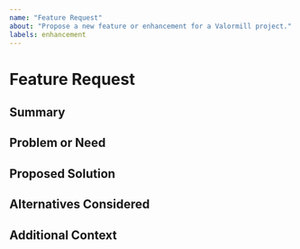 ```yaml
---
name: "Feature Request"
about: "Propose a new feature or enhancement for a Valormill project."
labels: enhancement
---
```


# Feature Request

## Summary
<!-- Describe the feature you’re requesting -->

## Problem or Need
<!-- What problem does this feature solve or what value does it add? -->

## Proposed Solution
<!-- A clear description of what you want to happen -->

## Alternatives Considered
<!-- Have you considered other approaches or solutions? -->

## Additional Context
<!-- Any context, notes, mockups, or references to link -->

